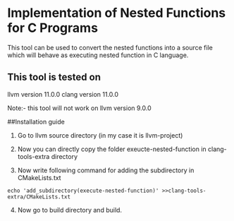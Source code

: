 # Implementation of Nested Functions for C Programs
This tool can be used to convert the nested functions into a source file which will behave as executing nested function in C language.

## This tool is tested on 
llvm version 11.0.0
clang version 11.0.0

Note:- this tool will not work on llvm version 9.0.0

##Installation guide
1.  Go to llvm source directory (in my case it is llvm-project)
2. Now you can directly copy the folder exeucte-nested-function in clang-tools-extra directory

3. Now write following command for adding the subdirectory in CMakeLists.txt
```
echo 'add_subdirectory(execute-nested-function)' >>clang-tools-extra/CMakeLists.txt
```

4. Now go to build directory and build.
